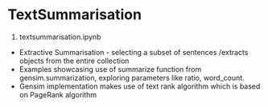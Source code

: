 # TextSummarisation

1. textsummarisation.ipynb 
* Extractive Summarisation - selecting a subset of sentences /extracts objects from the entire collection
* Examples showcasing use of summarize function from gensim.summarization, exploring parameters like ratio, word_count. 
* Gensim implementation makes use of text rank algorithm which is based on PageRank algorithm
